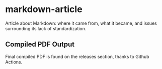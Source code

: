 # markdown-article

Article about Markdown: where it came from, what it became, and issues surrounding its lack of standardization.

## Compiled PDF Output

Final compiled PDF is found on the releases section, thanks to Github Actions.
